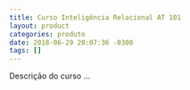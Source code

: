 ```yaml
---
title: Curso Inteligência Relacional AT 101
layout: product
categories: produto
date: 2018-06-29 20:07:36 -0300
tags: []
---
```

Descrição do curso ...